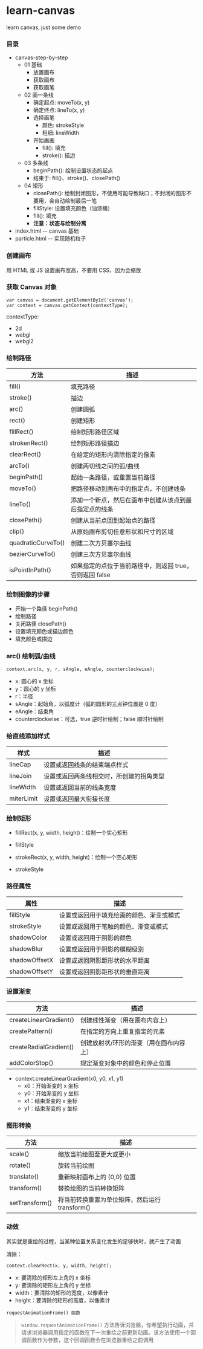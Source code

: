 # learn-canvas
learn canvas, just some demo

### 目录
+ canvas-step-by-step
    - 01 基础
        - 放置画布
        - 获取画布
        - 获取画笔
    - 02 画一条线
        - 确定起点: moveTo(x, y)
        - 确定终点: lineTo(x, y)
        - 选择画笔
            - 颜色: strokeStyle
            - 粗细: lineWidth
        - 开始画画
            - fill(): 填充
            - stroke(): 描边
    - 03 多条线
        - beginPath(): 绘制设置状态的起点
        - 结束于: fill()、stroke()、closePath()
    - 04 矩形
        - closePath(): 绘制封闭图形，不使用可能导致缺口；不封闭的图形不要用，会自动绘制最后一笔
        - fillStyle: 设置填充颜色（油漆桶）
        - fill(): 填充
        - **注意：状态与绘制分离**
+ index.html -- canvas 基础
+ particle.html -- 实现随机粒子

### 创建画布

用 HTML 或 JS 设置画布宽高，不要用 CSS，因为会缩放

### 获取 Canvas 对象

```
var canvas = document.getElementById('canvas');
var context = canvas.getContext(contextType);
```

contextType: 
+ 2d
+ webgl
+ webgl2

### 绘制路径

| 方法 | 描述 |
| ---- | ---- |
| fill() | 填充路径 |
| stroke() | 描边 |
| arc() | 创建圆弧 |
| rect() | 创建矩形 |
| fillRect() | 绘制矩形路径区域 |
| strokenRect() | 绘制矩形路径描边 |
| clearRect() | 在给定的矩形内清除指定的像素 |
| arcTo() | 创建两切线之间的弧/曲线 |
| beginPath() | 起始一条路径，或重置当前路径 |
| moveTo() | 把路径移动到画布中的指定点，不创建线条 |
| lineTo() | 添加一个新点，然后在画布中创建从该点到最后指定点的线条 |
| closePath() | 创建从当前点回到起始点的路径 |
| clip() | 从原始画布剪切任意形状和尺寸的区域 | 
| quadraticCurveTo() | 创建二次方贝塞尔曲线 |
| bezierCurveTo() | 创建三次方贝塞尔曲线 |
| isPointInPath() | 如果指定的点位于当前路径中，则返回 true，否则返回 false |

### 绘制图像的步骤

+ 开始一个路径 beginPath()
+ 绘制路径
+ 关闭路径 closePath()
+ 设置填充颜色或描边颜色
+ 填充颜色或描边

### arc() 绘制弧/曲线

```
context.arc(x, y, r, sAngle, eAngle, counterclockwise);
```

+ x: 圆心的 x 坐标
+ y：圆心的 y 坐标
+ r：半径
+ sAngle：起始角，以弧度计（弧的圆形的三点钟位置是 0 度）
+ eAngle：结束角
+ counterclockwise：可选，true 逆时针绘制；false 顺时针绘制

### 给直线添加样式

| 样式 | 描述 |
| ---- | ---- |
| lineCap | 设置或返回线条的结束端点样式 |
| lineJoin | 设置或返回两条线相交时，所创建的拐角类型 |
| lineWidth | 设置或返回当前的线条宽度 |
| miterLimit | 设置或返回最大衔接长度 | 

### 绘制矩形

+ fillRect(x, y, width, height)：绘制一个实心矩形
+ fillStyle


+ strokeRect(x, y, width, height)：绘制一个空心矩形
+ strokeStyle

### 路径属性

| 属性 | 描述 |
| ---- | ---- |
| fillStyle | 设置或返回用于填充绘画的颜色、渐变或模式 |
| strokeStyle | 设置或返回用于笔触的颜色、渐变或模式 |
| shadowColor | 设置或返回用于阴影的颜色 |
| shadowBlur | 设置或返回用于阴影的模糊级别 |
| shadowOffsetX | 设置或返回阴影距形状的水平距离 |
| shadowOffsetY | 设置或返回阴影距形状的垂直距离 | 

### 设置渐变

| 方法 | 描述 |
| ---- | ---- |
| createLinearGradient() | 创建线性渐变（用在画布内容上）|
| createPattern() | 在指定的方向上重复指定的元素 |
| createRadialGradient() | 创建放射状/环形的渐变（用在画布内容上）|
| addColorStop() | 规定渐变对象中的颜色和停止位置 |

+ context.createLinearGradient(x0, y0, x1, y1)
    - x0：开始渐变的 x 坐标
    - y0：开始渐变的 y 坐标
    - x1：结束渐变的 x 坐标
    - y1：结束渐变的 y 坐标


### 图形转换

| 方法 | 描述 |
| ---- | ---- |
| scale() | 缩放当前绘图至更大或更小 |
| rotate() | 旋转当前绘图 |
| translate() | 重新映射画布上的 (0,0) 位置 |
| transform() | 替换绘图的当前转换矩阵 |
| setTransform() | 将当前转换重置为单位矩阵，然后运行 transform() | 

### 动效

其实就是重绘的过程，当某种位置关系变化发生的足够快时，就产生了动画

清除：

```
context.clearRect(x, y, width, height);
```

+ x: 要清除的矩形左上角的 x 坐标
+ y: 要清除的矩形左上角的 y 坐标
+ width：要清除的矩形的宽度，以像素计
+ height：要清除的矩形的高度，以像素计

```
requestAnimationFrame() 函数
```

>  ```window.requestAnimationFrame()``` 方法告诉浏览器，你希望执行动画，并请求浏览器调用指定的函数在下一次重绘之前更新动画。该方法使用一个回调函数作为参数，这个回调函数会在浏览器重绘之前调用